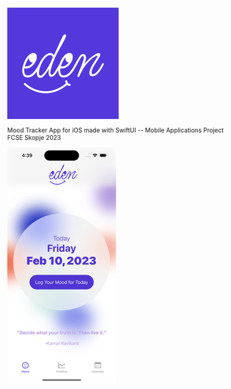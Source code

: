 ![](https://github.com/ivanovskiii/EdenMoodTracker/blob/main/EdenMoodTracker/Assets.xcassets/logoImage256px.imageset/logoImage256.png)


Mood Tracker App for iOS made with SwiftUI -- Mobile Applications Project FCSE Skopje 2023

<img src="https://github.com/ivanovskiii/EdenMoodTracker/blob/main/previewImages/screen1.png" width="250">
